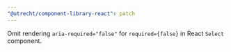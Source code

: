 ```yaml
---
"@utrecht/component-library-react": patch
---
```


Omit rendering `aria-required="false"` for `required={false}` in React `Select` component.
